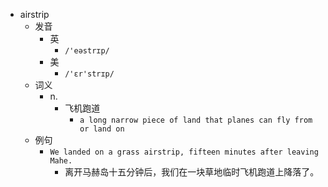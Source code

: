 - airstrip
  - 发音
    - 英
      - `/'eəstrɪp/`
    - 美
      - `/'ɛr'strɪp/`
  - 词义
    - n.
      - 飞机跑道
        - `a long narrow piece of land that planes can fly from or land on`
  - 例句
    - `We landed on a grass airstrip, fifteen minutes after leaving Mahe.`
      - 离开马赫岛十五分钟后，我们在一块草地临时飞机跑道上降落了。

